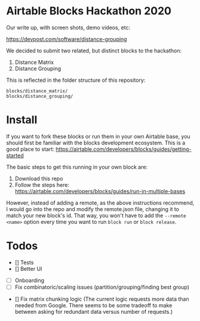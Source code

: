 # Airtable Blocks Hackathon 2020

Our write up, with screen shots, demo videos, etc: 

https://devpost.com/software/distance-grouping

We decided to submit two related, but distinct blocks to the hackathon:

1. Distance Matrix
2. Distance Grouping

This is reflected in the folder structure of this repository:

```
blocks/distance_matrix/
blocks/distance_grouping/
```

# Install

If you want to fork these blocks or run them in your own Airtable base, you should first be familiar with the blocks development ecosystem. 
This is a good place to start:
https://airtable.com/developers/blocks/guides/getting-started

The basic steps to get this running in your own block are:

1. Download this repo
2. Follow the steps here: https://airtable.com/developers/blocks/guides/run-in-multiple-bases

However, instead of adding a remote, as the above instructions recommend, 
I would go into the repo and modify the remote.json file, changing it to match your new block's id.
That way, you won't have to add the `--remote <name>` option every time you want to run
`block run` or `block release`. 


# Todos

- [] Tests
- [] Better UI
- [ ] Onboarding
- [ ] Fix combinatoric/scaling issues (partition/grouping/finding best group)
- [] Fix matrix chunking logic 
(The current logic requests more data than needed from Google. There seems to be some tradeoff to make between asking for redundant data versus number of requests.)
